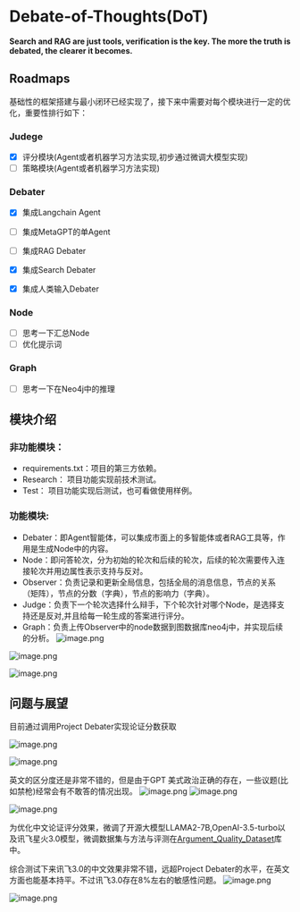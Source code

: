 # Debate-of-Thoughts(DoT)

**Search and RAG are just tools, verification is the key. The more the truth is debated, the clearer it becomes.**

## Roadmaps
基础性的框架搭建与最小闭环已经实现了，接下来中需要对每个模块进行一定的优化，重要性排行如下：

### Judege
- [x] 评分模块(Agent或者机器学习方法实现,初步通过微调大模型实现)
- [ ] 策略模块(Agent或者机器学习方法实现)

### Debater
- [x] 集成Langchain Agent
- [ ] 集成MetaGPT的单Agent
- [ ] 集成RAG Debater
- [x] 集成Search Debater
- [x] 集成人类输入Debater


### Node
- [ ] 思考一下汇总Node
- [ ] 优化提示词

### Graph
- [ ] 思考一下在Neo4j中的推理

## 模块介绍
### 非功能模块：

- requirements.txt：项目的第三方依赖。
- Research： 项目功能实现前技术测试。
- Test： 项目功能实现后测试，也可看做使用样例。

### 功能模块:

- Debater：即Agent智能体，可以集成市面上的多智能体或者RAG工具等，作用是生成Node中的内容。
- Node：即问答轮次，分为初始的轮次和后续的轮次，后续的轮次需要传入连接轮次并用边属性表示支持与反对。
- Observer：负责记录和更新全局信息，包括全局的消息信息，节点的关系（矩阵），节点的分数（字典），节点的影响力（字典）。
- Judge：负责下一个轮次选择什么辩手，下个轮次针对哪个Node，是选择支持还是反对,并且给每一轮生成的答案进行评分。
- Graph：负责上传Observer中的node数据到图数据库neo4j中，并实现后续的分析。
![image.png](https://kashiwa-pic.oss-cn-beijing.aliyuncs.com/20240323101420.png)

![image.png](https://kashiwa-pic.oss-cn-beijing.aliyuncs.com/20240318215900.png)




![image.png](https://kashiwa-pic.oss-cn-beijing.aliyuncs.com/20240318215830.png)


## 问题与展望

目前通过调用Project Debater实现论证分数获取


![image.png](https://kashiwa-pic.oss-cn-beijing.aliyuncs.com/20240324160845.png)

![image.png](https://kashiwa-pic.oss-cn-beijing.aliyuncs.com/20240324160916.png)

英文的区分度还是非常不错的，但是由于GPT 美式政治正确的存在，一些议题(比如禁枪)经常会有不敢答的情况出现。
![image.png](https://kashiwa-pic.oss-cn-beijing.aliyuncs.com/20240324163338.png)
![image.png](https://kashiwa-pic.oss-cn-beijing.aliyuncs.com/20240324163352.png)

![image.png](https://kashiwa-pic.oss-cn-beijing.aliyuncs.com/20240324163506.png)


为优化中文论证评分效果，微调了开源大模型LLAMA2-7B,OpenAI-3.5-turbo以及讯飞星火3.0模型，微调数据集与方法与评测在[Argument_Quality_Dataset](https://github.com/KashiwaByte/ArgsDataset)库中。

综合测试下来讯飞3.0的中文效果非常不错，远超Project Debater的水平，在英文方面也能基本持平。不过讯飞3.0存在8%左右的敏感性问题。
![image.png](https://kashiwa-pic.oss-cn-beijing.aliyuncs.com/20240401202412.png)

![image.png](https://kashiwa-pic.oss-cn-beijing.aliyuncs.com/20240401202343.png)

